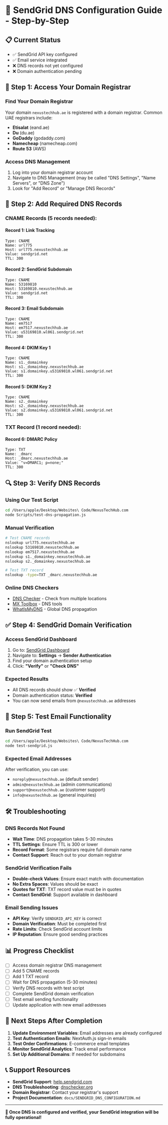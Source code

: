 # 🚀 SendGrid DNS Configuration Guide - Step-by-Step

## 📋 **Current Status**
- ✅ SendGrid API key configured
- ✅ Email service integrated
- ❌ DNS records not yet configured
- ❌ Domain authentication pending

## 🔧 **Step 1: Access Your Domain Registrar**

### **Find Your Domain Registrar**
Your domain `nexustechhub.ae` is registered with a domain registrar. Common UAE registrars include:
- **Etisalat** (eand.ae)
- **Du** (du.ae)
- **GoDaddy** (godaddy.com)
- **Namecheap** (namecheap.com)
- **Route 53** (AWS)

### **Access DNS Management**
1. Log into your domain registrar account
2. Navigate to DNS Management (may be called "DNS Settings", "Name Servers", or "DNS Zone")
3. Look for "Add Record" or "Manage DNS Records"

## 📝 **Step 2: Add Required DNS Records**

### **CNAME Records (5 records needed):**

#### **Record 1: Link Tracking**
```
Type: CNAME
Name: url775
Host: url775.nexustechhub.ae
Value: sendgrid.net
TTL: 300
```

#### **Record 2: SendGrid Subdomain**
```
Type: CNAME
Name: 53169810
Host: 53169810.nexustechhub.ae
Value: sendgrid.net
TTL: 300
```

#### **Record 3: Email Subdomain**
```
Type: CNAME
Name: em7517
Host: em7517.nexustechhub.ae
Value: u53169810.wl061.sendgrid.net
TTL: 300
```

#### **Record 4: DKIM Key 1**
```
Type: CNAME
Name: s1._domainkey
Host: s1._domainkey.nexustechhub.ae
Value: s1.domainkey.u53169810.wl061.sendgrid.net
TTL: 300
```

#### **Record 5: DKIM Key 2**
```
Type: CNAME
Name: s2._domainkey
Host: s2._domainkey.nexustechhub.ae
Value: s2.domainkey.u53169810.wl061.sendgrid.net
TTL: 300
```

### **TXT Record (1 record needed):**

#### **Record 6: DMARC Policy**
```
Type: TXT
Name: _dmarc
Host: _dmarc.nexustechhub.ae
Value: "v=DMARC1; p=none;"
TTL: 300
```

## 🔍 **Step 3: Verify DNS Records**

### **Using Our Test Script**
```bash
cd /Users/apple/Desktop/Websites\ Code/NexusTechHub.com
node Scripts/test-dns-propagation.js
```

### **Manual Verification**
```bash
# Test CNAME records
nslookup url775.nexustechhub.ae
nslookup 53169810.nexustechhub.ae
nslookup em7517.nexustechhub.ae
nslookup s1._domainkey.nexustechhub.ae
nslookup s2._domainkey.nexustechhub.ae

# Test TXT record
nslookup -type=TXT _dmarc.nexustechhub.ae
```

### **Online DNS Checkers**
- [DNS Checker](https://dnschecker.org/) - Check from multiple locations
- [MX Toolbox](https://mxtoolbox.com/) - DNS tools
- [WhatIsMyDNS](https://www.whatsmydns.net/) - Global DNS propagation

## ✅ **Step 4: SendGrid Domain Verification**

### **Access SendGrid Dashboard**
1. Go to: [SendGrid Dashboard](https://app.sendgrid.com)
2. Navigate to: **Settings** → **Sender Authentication**
3. Find your domain authentication setup
4. Click: **"Verify"** or **"Check DNS"**

### **Expected Results**
- All DNS records should show ✅ **Verified**
- Domain authentication status: **Verified**
- You can now send emails from `@nexustechhub.ae` addresses

## 📧 **Step 5: Test Email Functionality**

### **Run SendGrid Test**
```bash
cd /Users/apple/Desktop/Websites\ Code/NexusTechHub.com
node test-sendgrid.js
```

### **Expected Email Addresses**
After verification, you can use:
- `noreply@nexustechhub.ae` (default sender)
- `admin@nexustechhub.ae` (admin communications)
- `support@nexustechhub.ae` (customer support)
- `info@nexustechhub.ae` (general inquiries)

## 🛠️ **Troubleshooting**

### **DNS Records Not Found**

- **Wait Time**: DNS propagation takes 5-30 minutes
- **TTL Settings**: Ensure TTL is 300 or lower
- **Record Format**: Some registrars require full domain name
- **Contact Support**: Reach out to your domain registrar

### **SendGrid Verification Fails**

- **Double-check Values**: Ensure exact match with documentation
- **No Extra Spaces**: Values should be exact
- **Quotes for TXT**: TXT record value must be in quotes
- **Contact SendGrid**: Support available in dashboard

### **Email Sending Issues**

- **API Key**: Verify `SENDGRID_API_KEY` is correct
- **Domain Verification**: Must be completed first
- **Rate Limits**: Check SendGrid account limits
- **IP Reputation**: Ensure good sending practices

## 📊 **Progress Checklist**

- [ ] Access domain registrar DNS management
- [ ] Add 5 CNAME records
- [ ] Add 1 TXT record
- [ ] Wait for DNS propagation (5-30 minutes)
- [ ] Verify DNS records with test script
- [ ] Complete SendGrid domain verification
- [ ] Test email sending functionality
- [ ] Update application with new email addresses

## 🎯 **Next Steps After Completion**

1. **Update Environment Variables**: Email addresses are already configured
2. **Test Authentication Emails**: NextAuth.js sign-in emails
3. **Test Order Confirmations**: E-commerce email templates
4. **Monitor SendGrid Analytics**: Track email performance
5. **Set Up Additional Domains**: If needed for subdomains

## 📞 **Support Resources**

- **SendGrid Support**: [help.sendgrid.com](https://help.sendgrid.com)
- **DNS Troubleshooting**: [dnschecker.org](https://dnschecker.org)
- **Domain Registrar**: Contact your registrar's support
- **Project Documentation**: `docs/SENDGRID_DNS_CONFIGURATION.md`

---

**🎉 Once DNS is configured and verified, your SendGrid integration will be fully operational!**
